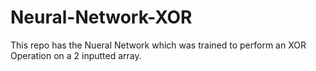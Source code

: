 # Neural-Network-XOR
This repo has the Nueral Network which was trained to perform an XOR Operation on a 2 inputted array. 
